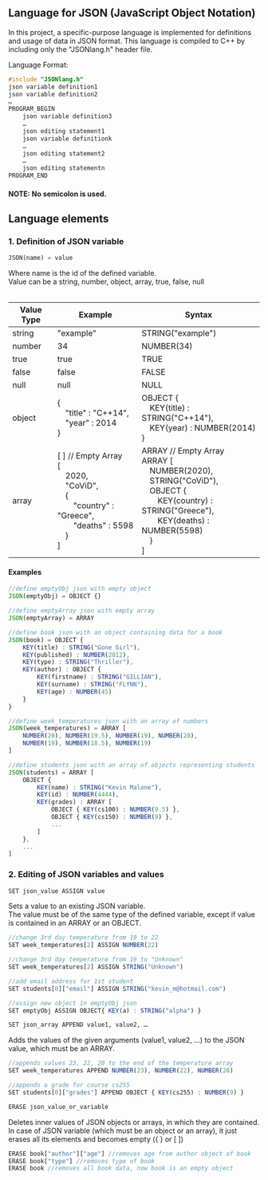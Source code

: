 ## Language for JSON (JavaScript Object Notation)

In this project, a specific-purpose language is implemented for definitions and usage
of data in JSON format. This language is compiled to C++ by including only the "JSONlang.h"
header file.

Language Format:
```cpp
#include "JSONlang.h"
json variable definition1
json variable definition2
…
PROGRAM_BEGIN
    json variable definition3
    …
    json editing statement1
    json variable definitionk
    …
    json editing statement2 
    … 
    json editing statementn 
PROGRAM_END
```
#### NOTE: No semicolon is used.

## Language elements

### 1. Definition of JSON variable
```python
JSON(name) = value
```
Where name is the id of the defined variable.
<br> Value can be a string, number, object, array, true, false, null
<br> <br> 

| Value Type | Example | Syntax |
| --- | --- | --- | 
| string | "example" | STRING("example") |
| number | 34 | NUMBER(34) |
| true | true | TRUE |
| false | false | FALSE |
| null | null | NULL |
| object | {<br>&emsp;"title" : "C++14",<br>&emsp;"year" : 2014<br>}| OBJECT {<br>&emsp;KEY(title) : STRING("C++14"),<br>&emsp;KEY(year) : NUMBER(2014)<br>} |
| array| [ ] // Empty Array<br>[<br>&emsp;2020,<br>&emsp;"CoViD",<br>&emsp;{<br>&emsp;&emsp;"country" : "Greece", <br>&emsp;&emsp;"deaths" : 5598 <br>&emsp;}<br>]| ARRAY // Empty Array<br>ARRAY [<br>&emsp;NUMBER(2020),<br>&emsp;STRING("CoViD"),<br>&emsp;OBJECT {<br>&emsp;&emsp;KEY(country) : STRING("Greece"), <br>&emsp;&emsp;KEY(deaths) : NUMBER(5598) <br>&emsp;}<br>] |

#### Examples

```js
//define emptyObj json with empty object
JSON(emptyObj) = OBJECT {}

//define emptyArray json with empty array
JSON(emptyArray) = ARRAY

//define book json with an object containing data for a book
JSON(book) = OBJECT {
    KEY(title) : STRING("Gone Girl"),
    KEY(published) : NUMBER(2012),
    KEY(type) : STRING("Thriller"),
    KEY(author) : OBJECT {
        KEY(firstname) : STRING("GILLIAN"),
        KEY(surname) : STRING("FLYNN"),
        KEY(age) : NUMBER(45)
    }
}

//define week_temperatures json with an array of numbers
JSON(week_temperatures) = ARRAY [
    NUMBER(20), NUMBER(19.5), NUMBER(19), NUMBER(20),
    NUMBER(19), NUMBER(18.5), NUMBER(19)
]

//define students json with an array of objects representing students
JSON(students) = ARRAY [
    OBJECT {
        KEY(name) : STRING("Kevin Malone"),
        KEY(id) : NUMBER(4444),
        KEY(grades) : ARRAY [
            OBJECT { KEY(cs100) : NUMBER(9.5) },
            OBJECT { KEY(cs150) : NUMBER(9) },
            ...
        ]
    },
    ...
]
```
### 2. Editing of JSON variables and values

```python
SET json_value ASSIGN value 
```
Sets a value to an existing JSON variable.
<br> The value must be of the same type of the defined variable, except if value is contained in an ARRAY or an OBJECT.

```js
//change 3rd day temperature from 19 to 22
SET week_temperatures[2] ASSIGN NUMBER(22)

//change 3rd day temperature from 19 to "Unknown"
SET week_temperatures[2] ASSIGN STRING("Unknown")

//add email address for 1st student
SET students[0]["email"] ASSIGN STRING("kevin_m@hotmail.com")

//assign new object in emptyObj json
SET emptyObj ASSIGN OBJECT{ KEY(a) : STRING("alpha") }
```

```python
SET json_array APPEND value1, value2, …
```
Adds the values of the given arguments (value1, value2, ...) to the JSON value, which must be an ARRAY.

```js
//appends values 23, 22, 20 to the end of the temperature array
SET week_temperatures APPEND NUMBER(23), NUMBER(22), NUMBER(20)

//appends a grade for course cs255
SET students[0]["grades"] APPEND OBJECT { KEY(cs255) : NUMBER(9) }
```

```python
ERASE json_value_or_variable
```
Deletes inner values of JSON objects or arrays, in which they are contained. 
In case of JSON variable (which must be an object or an array), it just erases all its elements and becomes empty ({ } or [ ])

```js
ERASE book["author"]["age"] //removes age from author object of book
ERASE book["type"] //removes type of book
ERASE book //removes all book data, now book is an empty object
```




